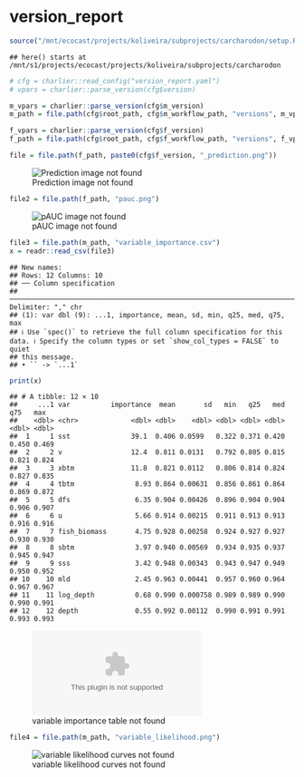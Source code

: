 version_report
================

``` r
source("/mnt/ecocast/projects/koliveira/subprojects/carcharodon/setup.R")
```

    ## here() starts at /mnt/s1/projects/ecocast/projects/koliveira/subprojects/carcharodon

``` r
# cfg = charlier::read_config("version_report.yaml")
# vpars = charlier::parse_version(cfg$version)

m_vpars = charlier::parse_version(cfg$m_version)
m_path = file.path(cfg$root_path, cfg$m_workflow_path, "versions", m_vpars[["major"]], m_vpars[["minor"]], cfg$m_version)

f_vpars = charlier::parse_version(cfg$f_version)
f_path = file.path(cfg$root_path, cfg$f_workflow_path, "versions", f_vpars[["major"]], f_vpars[["minor"]], cfg$f_version)
```

``` r
file = file.path(f_path, paste0(cfg$f_version, "_prediction.png"))
```

<figure>
<img
src="/mnt/s1/projects/ecocast/projects/koliveira/subprojects/carcharodon/workflows/forecast_workflow/versions/v01/0030/v01.0030.12/v01.0030.12_prediction.png"
alt="Prediction image not found" />
<figcaption aria-hidden="true">Prediction image not found</figcaption>
</figure>

``` r
file2 = file.path(f_path, "pauc.png")
```

<figure>
<img
src="/mnt/s1/projects/ecocast/projects/koliveira/subprojects/carcharodon/workflows/forecast_workflow/versions/v01/0030/v01.0030.12/pauc.png"
alt="pAUC image not found" />
<figcaption aria-hidden="true">pAUC image not found</figcaption>
</figure>

``` r
file3 = file.path(m_path, "variable_importance.csv")
x = readr::read_csv(file3)
```

    ## New names:
    ## Rows: 12 Columns: 10
    ## ── Column specification
    ## ──────────────────────────────────────────────────────────────────────────────────────────────────────────────────────── Delimiter: "," chr
    ## (1): var dbl (9): ...1, importance, mean, sd, min, q25, med, q75, max
    ## ℹ Use `spec()` to retrieve the full column specification for this data. ℹ Specify the column types or set `show_col_types = FALSE` to quiet
    ## this message.
    ## • `` -> `...1`

``` r
print(x)
```

    ## # A tibble: 12 × 10
    ##     ...1 var          importance  mean       sd   min   q25   med   q75   max
    ##    <dbl> <chr>             <dbl> <dbl>    <dbl> <dbl> <dbl> <dbl> <dbl> <dbl>
    ##  1     1 sst               39.1  0.406 0.0599   0.322 0.371 0.420 0.450 0.469
    ##  2     2 v                 12.4  0.811 0.0131   0.792 0.805 0.815 0.821 0.824
    ##  3     3 xbtm              11.8  0.821 0.0112   0.806 0.814 0.824 0.827 0.835
    ##  4     4 tbtm               8.93 0.864 0.00631  0.856 0.861 0.864 0.869 0.872
    ##  5     5 dfs                6.35 0.904 0.00426  0.896 0.904 0.904 0.906 0.907
    ##  6     6 u                  5.66 0.914 0.00215  0.911 0.913 0.913 0.916 0.916
    ##  7     7 fish_biomass       4.75 0.928 0.00258  0.924 0.927 0.927 0.930 0.930
    ##  8     8 sbtm               3.97 0.940 0.00569  0.934 0.935 0.937 0.945 0.947
    ##  9     9 sss                3.42 0.948 0.00343  0.943 0.947 0.949 0.950 0.952
    ## 10    10 mld                2.45 0.963 0.00441  0.957 0.960 0.964 0.967 0.967
    ## 11    11 log_depth          0.68 0.990 0.000758 0.989 0.989 0.990 0.990 0.991
    ## 12    12 depth              0.55 0.992 0.00112  0.990 0.991 0.991 0.993 0.993

<figure>
<embed
src="/mnt/s1/projects/ecocast/projects/koliveira/subprojects/carcharodon/workflows/modeling_workflow/versions/v01/003/v01.003.12/variable_importance.csv" />
<figcaption aria-hidden="true">variable importance table not
found</figcaption>
</figure>

``` r
file4 = file.path(m_path, "variable_likelihood.png")
```

<figure>
<img
src="/mnt/s1/projects/ecocast/projects/koliveira/subprojects/carcharodon/workflows/modeling_workflow/versions/v01/003/v01.003.12/variable_likelihood.png"
alt="variable likelihood curves not found" />
<figcaption aria-hidden="true">variable likelihood curves not
found</figcaption>
</figure>
